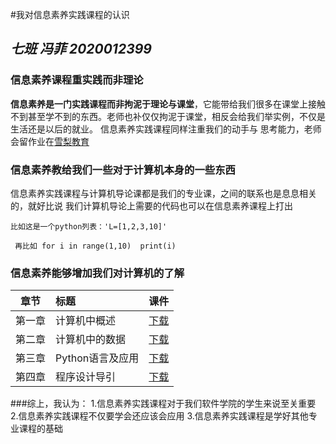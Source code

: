 #我对信息素养实践课程的认识
##               *七班 冯菲 2020012399* 
### 信息素养课程重实践而非理论
**信息素养是一门实践课程而非拘泥于理论与课堂**，它能带给我们很多在课堂上接触不到甚至学不到的东西。老师也补仅仅拘泥于课堂，相反会给我们举实例，不仅是生活还是以后的就业。 信息素养实践课程同样注重我们的动手与 思考能力，老师会留作业在[雪梨教育](http://www.edu2act.cn/task/list/)
### 信息素养教给我们一些对于计算机本身的一些东西
信息素养实践课程与计算机导论课都是我们的专业课，之间的联系也是息息相关的，就好比说 我们计算机导论上需要的代码也可以在信息素养课程上打出
```
比如这是一个python列表：'L=[1,2,3,10]'
```
``` 再比如 for i in range(1,10)  print(i)```
### 信息素养能够增加我们对计算机的了解
|章节|标题|课件|
|:-:|:-|:-:|
|第一章|计算机中概述|[下载](C:\Users\肥肥\Desktop\专业课\计导\上课ppt\ch01-计算机概述.pptx)|
|第二章|计算机中的数据|[下载](C:\Users\肥肥\Desktop\专业课\计导\上课ppt\ch02-计算机中的数据.)|
|第三章|Python语言及应用|[下载](C:\Users\肥肥\Desktop\专业课\计导\上课ppt\ch03-python语言及应用.pptx)|
|第四章|程序设计导引|[下载](C:\Users\肥肥\Desktop\专业课\计导\上课ppt\ch04-程序设计导引.ppt)|
###综上，我认为：
1.信息素养实践课程对于我们软件学院的学生来说至关重要
2.信息素养实践课程不仅要学会还应该会应用
3.信息素养实践课程是学好其他专业课程的基础